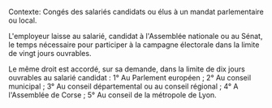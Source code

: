 Contexte: Congés des salariés candidats ou élus à un mandat parlementaire ou local.

L'employeur laisse au salarié, candidat à l'Assemblée nationale ou au Sénat, le temps nécessaire pour participer à la campagne électorale dans la limite de vingt jours ouvrables.

Le même droit est accordé, sur sa demande, dans la limite de dix jours ouvrables au salarié candidat : 1° Au Parlement européen ; 2° Au conseil municipal ; 3° Au conseil départemental ou au conseil régional ; 4° A l'Assemblée de Corse ; 5° Au conseil de la métropole de Lyon.